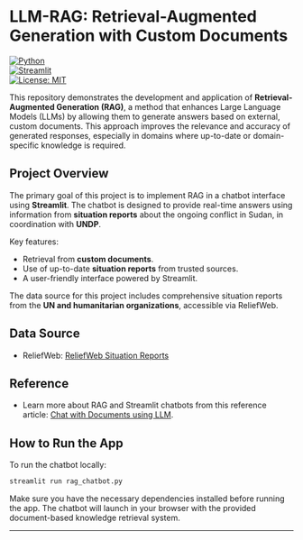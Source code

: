 # LLM-RAG: Retrieval-Augmented Generation with Custom Documents
[![Python](https://img.shields.io/badge/Python-3.9%2B-blue.svg)](https://www.python.org/)  
[![Streamlit](https://img.shields.io/badge/Streamlit-v1.14-brightgreen)](https://streamlit.io/)  
[![License: MIT](https://img.shields.io/badge/License-MIT-yellow.svg)](https://opensource.org/licenses/MIT)  

This repository demonstrates the development and application of **Retrieval-Augmented Generation (RAG)**, a method that enhances Large Language Models (LLMs) by allowing them to generate answers based on external, custom documents. This approach improves the relevance and accuracy of generated responses, especially in domains where up-to-date or domain-specific knowledge is required.

## Project Overview
The primary goal of this project is to implement RAG in a chatbot interface using **Streamlit**. The chatbot is designed to provide real-time answers using information from **situation reports** about the ongoing conflict in Sudan, in coordination with **UNDP**.

Key features:
- Retrieval from **custom documents**.
- Use of up-to-date **situation reports** from trusted sources.
- A user-friendly interface powered by Streamlit.
  
The data source for this project includes comprehensive situation reports from the **UN and humanitarian organizations**, accessible via ReliefWeb.

## Data Source
- ReliefWeb: [ReliefWeb Situation Reports](https://reliefweb.int/?_gl=1*chun0m*_ga*NjcyNzk2MzU0LjE3MjU4NzEzOTU.*_ga_E60ZNX2F68*MTcyNTk3MzA0OC40LjEuMTcyNTk3Mzc1My40Ny4wLjA.)
  
## Reference
- Learn more about RAG and Streamlit chatbots from this reference article: [Chat with Documents using LLM](https://www.analyticsvidhya.com/blog/2024/04/rag-and-streamlit-chatbot-chat-with-documents-using-llm/).

## How to Run the App
To run the chatbot locally:
```bash
streamlit run rag_chatbot.py
```

Make sure you have the necessary dependencies installed before running the app. The chatbot will launch in your browser with the provided document-based knowledge retrieval system.

---
